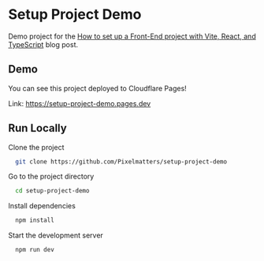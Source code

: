 # Setup Project Demo

Demo project for the [How to set up a Front-End project with Vite, React, and TypeScript](https://blog.pixelmatters.com/blog/how-to-set-up-a-front-end-project-with-vite-react-and-typescript) blog post.

## Demo

You can see this project deployed to Cloudflare Pages!

Link: <https://setup-project-demo.pages.dev>

## Run Locally

Clone the project

```bash
  git clone https://github.com/Pixelmatters/setup-project-demo
```

Go to the project directory

```bash
  cd setup-project-demo
```

Install dependencies

```bash
  npm install
```

Start the development server

```bash
  npm run dev
```
